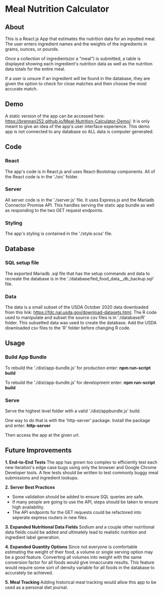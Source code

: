 # Meal Nutrition Calculator

## About
This is a React.js App that estimates the nutrition data for an inputted meal.
The user enters ingredient names and the weights of the ingredients in grams, ounces, or pounds.

Once a collection of ingredients(or a "meal") is submitted, a table is displayed showing each ingredient's nutrition data
as well as the nutrition data totals for the entire meal.

If a user is unsure if an ingredient will be found in the database, they are given the option to check for close matches and then choose 
the most accurate match. 
 
## Demo
A static version of the app can be accessed here: https://brennan252.github.io/Meal-Nutrition-Calculator-Demo/. 
It is only meant to give an idea of the app's user interface experience.
This demo app is not connected to any database so ALL data is computer generated. 

## Code
### React
The app's code is in React.js and uses React-Bootstrap components. All of the React code is in the './src' folder. 

### Server
All server code is in the './server.js' file. It uses Express.js and the Mariadb Connector Promise API.
This handles serving the static app bundle as well as responding to the two GET request endpoints.

### Styling
The app's styling is contained in the './style.scss' file. 

## Database
### SQL setup file
The exported Mariadb .sql file that has the setup commands and data to recreate the database is in the './database/fed_food_data__db_backup.sql' file.

### Data
The data is a small subset of the USDA October 2020 data downloaded from this link: https://fdc.nal.usda.gov/download-datasets.html. 
The R code used to manipulate and subset the source csv files is in './database/R' folder. This subsetted data was used to create the database.
Add the USDA downloaded csv files to the 'R' folder before changing R code.

## Usage
### Build App Bundle
To rebuild the './dist/app-bundle.js' for production enter:
**npm run-script build**

To rebuild the './dist/app-bundle.js' for development enter:
**npm run-script build**

### Serve
Serve the highest level folder with a valid './dist/appbundle.js' build.

One way to do that is with the 'http-server' package. Install the package and enter:
**http-server**

Then access the app at the given url.

## Future Improvements
**1. End-to-End Tests**
The app has grown too complex to efficiently test each new iteration's edge case bugs using only the browser and Google Chrome Developer tools.
A few tests should be written to test commonly buggy meal submissions and ingredient lookups.

**2. Server Best Practices**
- Some validation should be added to ensure SQL queries are safe. 
- If many people are going to use the API, steps should be taken to ensure high availability. 
- The API endpoints for the GET requests could be refactored into seperate express routers in new files. 

**3. Expanded Nutritional Data Fields**
Sodium and a couple other nutritional data fields could be added and ultimately lead to realistic nutrition and ingredient label generation.

**4. Expanded Quantity Options**
Since not everyone is comfortable estimating the weight of their food, a volume or single serving option may be a good feature.
Converting all volumes into weight with the same conversion factor for all foods would give innaccurate results. 
This feature would require some sort of density variable for all foods in the database to accurately be achieved.

**5. Meal Tracking**
Adding historical meal tracking would allow this app to be used as a personal diet journal.
